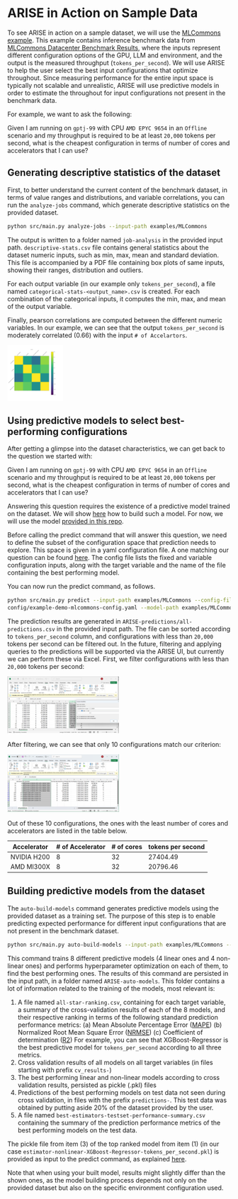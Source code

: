 # ARISE in Action on Sample Data

To see ARISE in action on a sample dataset, we will use the [MLCommons example](../examples/MLCommons). This example
contains inference benchmark data from [MLCommons Datacenter Benchmark Results](https://mlcommons.org/benchmarks/inference-datacenter), 
where the inputs represent different configuration options of the GPU, LLM and environment, and the output is the 
measured throughput (`tokens_per_second`). We will use ARISE to help the user select the best input configurations that 
optimize throughout. Since measuring performance for the entire input space is typically not scalable and unrealistic, 
ARISE will use predictive models in order to estimate the throughout for input configurations not present in the 
benchmark data.

For example, we want to ask the following:

Given I am running on `gptj-99` with CPU `AMD EPYC 9654` in an `Offline` scenario and my throughput is required to be at 
least `20,000` tokens per second, what is the cheapest configuration in terms of number of cores and accelerators that I 
can use?

## Generating descriptive statistics of the dataset

First, to better understand the current content of the benchmark dataset, in terms of value ranges and distributions, 
and variable correlations, you can run the `analyze-jobs` command, which generate descriptive statistics on the provided 
dataset. 

```bash
python src/main.py analyze-jobs --input-path examples/MLCommons
```

The output is written to a folder named `job-analysis` in the provided input path. `descriptive-stats.csv` file contains
general statistics about the dataset numeric inputs, such as min, max, mean and standard deviation. This file is 
accompanied by a PDF file containing box plots of same inputs, showing their ranges, distribution and outliers.   

For each output variable (in our example only `tokens_per_second`), a file named  `categorical-stats-<output_name>.csv` 
is created. For each combination of the categorical inputs, it computes the min, max, and mean of the output variable.

Finally, pearson correlations are computed between the different numeric variables. In our example, we can see that the
output `tokens_per_second` is moderately correlated (0.66) with the input `# of Accelartors`.

<img src="correlation-single-job.png"  width="25%" height="25%">

## Using predictive models to select best-performing configurations

After getting a glimpse into the dataset characteristics, we can get back to the question we started with: 

Given I am running on `gptj-99` with CPU `AMD EPYC 9654` in an `Offline` scenario and my throughput is required to be at 
least `20,000` tokens per second, what is the cheapest configuration in terms of number of cores and accelerators that I 
can use?

Answering this question requires the existence of a predictive model trained on the dataset. We will show 
[here](#building-predictive-models-from-the-dataset) how to build such a model. For now, we will use the model 
[provided in this repo](../examples/MLCommons/ARISE-auto-models/estimator-nonlinear-XGBoost-Regressor-tokens_per_second.pkl).

Before calling the predict command that will answer this question, we need to define the subset of the configuration space
that prediction needs to explore. This space is given in a yaml configuration file. A one matching our question can be found 
[here](../config/example-demo-mlcommons-config.yaml). The config file lists the fixed and variable configuration inputs,
along with the target variable and the name of the file containing the best performing model. 

You can now run the predict command, as follows.

```bash
python src/main.py predict --input-path examples/MLCommons --config-file
config/example-demo-mlcommons-config.yaml --model-path examples/MLCommons/ARISE-auto-models
```

The prediction results are generated in `ARISE-predictions/all-predictions.csv` in the provided input path. The file can
be sorted according to `tokens_per_second` column, and configurations with less than `20,000` tokens per second can
be filtered out. In the future, filtering and applying queries to the predictions will be supported via the ARISE UI, 
but currently we can perform these via Excel. First, we filter configurations with less than `20,000` tokens per second:

<img src="filter-predictions.png"  width="50%" height="50%">

After filtering, we can see that only 10 configurations match our criterion:

<img src="best-configurations.png"  width="50%" height="50%">

Out of these 10 configurations, the ones with the least number of cores and accelerators are listed in the table below.

Accelerator | # of Accelerator | # of cores | tokens per second 
--- | -- | --- | ---
NVIDIA H200 | 8 | 32 | 27404.49
AMD MI300X | 8 | 32 | 20796.46

## Building predictive models from the dataset

The `auto-build-models` command generates predictive models using the provided dataset as a training set. The purpose of 
this step is to enable predicting expected performance for different input configurations that are not present in the 
benchmark dataset.

```bash
python src/main.py auto-build-models --input-path examples/MLCommons --reread-history --config-file config/small-auto-model-search-config.yaml
```
This command trains 8 different predictive models (4 linear ones and 4 non-linear ones) and performs hyperparameter 
optimization on each of them, to find the best performing ones. The results of this command are persisted in the input 
path, in a folder named `ARISE-auto-models`. This folder contains a lot of information related to the training of the 
models, most relevant is:
1. A file named `all-star-ranking.csv`, containing for each target variable, a summary of the cross-validation results of 
each of the 8 models, and their respective ranking in terms of the following standard prediction performance metrics: 
   (a) Mean Absolute Percentage Error ([MAPE](https://en.wikipedia.org/wiki/Mean_absolute_percentage_error)) 
   (b) Normalized Root Mean Square Error ([NRMSE](https://en.wikipedia.org/wiki/Root_mean_square_deviation))
   (c) Coefficient of determination ([R2](https://en.wikipedia.org/wiki/Coefficient_of_determination))
   For example, you can see that XGBoost-Regressor is the best predictive model for `tokens_per_second` according to all 
   three metrics.
2. Cross validation results of all models on all target variables (in files starting with prefix `cv_results-`)
3. The best performing linear and non-linear models according to cross validation results, persisted as pickle (.pkl) files 
4. Predictions of the best performing models on test data not seen during cross validation, in files with the prefix
`predictions-`. This test data was obtained by putting aside 20% of the dataset provided by the user.
5. A file named `best-estimators-testset-performance-summary.csv` containing the summary of the prediction performance 
metrics of the best performing models on the test data.
    
The pickle file from item (3) of the top ranked model from item (1) (in our case 
`estimator-nonlinear-XGBoost-Regressor-tokens_per_second.pkl`) is provided as input to the predict command, as explained
[here](#using-predictive-models-to-select-best-performing-configurations).

Note that when using your built model, results might slightly differ than the shown ones, as the model building process
depends not only on the provided dataset but also on the specific environment configuration used.

